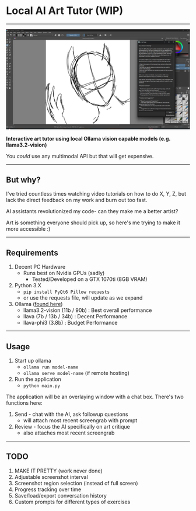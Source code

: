 # Local AI Art Tutor (WIP)
---
![Screenshot of AI Tutor window over rough sketch drawing, example interaction](https://github.com/zacharykirby/ollama-art-tutor/blob/main/img/art-tutor-v1.png?raw=true)

**Interactive art tutor using local Ollama vision capable models (e.g. llama3.2-vision)**

You *could* use any multimodal API but that will get expensive.

---
## But why?

I've tried countless times watching video tutorials on how to do X, Y, Z, but lack the direct feedback on my work and burn out too fast.

AI assistants revolutionized my code- can they make me a better artist?

Art is something everyone should pick up, so here's me trying to make it more accessible :)

---
## Requirements
1. Decent PC Hardware
    - Runs best on Nvidia GPUs (sadly)
        - Tested/Developed on a GTX 1070ti (8GB VRAM) 
3. Python 3.X
    - `pip install PyQt6 Pillow requests`
    - or use the requests file, will update as we expand
4. Ollama ([found here](https://ollama.com))
    - llama3.2-vision (11b / 90b) : Best overall performance
    - llava (7b / 13b / 34b) : Decent Performance
    - llava-phi3 (3.8b) : Budget Performance

---
## Usage
1. Start up ollama
   - `ollama run model-name`
   - `ollama serve model-name` (if remote hosting)
1. Run the application
   - `python main.py`
  
The application will be an overlaying window with a chat box. There's two functions here:
1. Send - chat with the AI, ask followup questions
   - will attach most recent screengrab with prompt
3. Review - focus the AI specifically on art critique
   - also attaches most recent screengrab

---
## TODO
1. MAKE IT PRETTY (work never done)
2. Adjustable screenshot interval
3. Screenshot region selection (instead of full screen)
4. Progress tracking over time
5. Save/load/export conversation history
6. Custom prompts for different types of exercises
